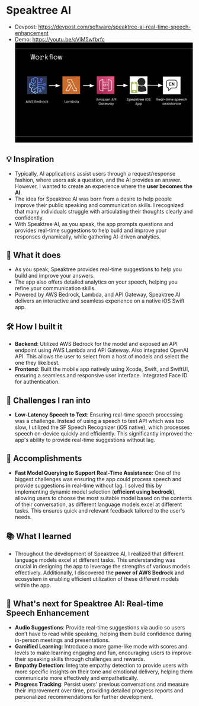# Speaktree AI
- Devpost: https://devpost.com/software/speaktree-ai-real-time-speech-enhancement
- Demo: https://youtu.be/cVlM5wfbrfc
![Alt text](demo.png)


## 💡 Inspiration
- Typically, AI applications assist users through a request/response fashion, where users ask a question, and the AI provides an answer. However, I wanted to create an experience where the **user becomes the AI**. 
- The idea for Speaktree AI was born from a desire to help people improve their public speaking and communication skills. I recognized that many individuals struggle with articulating their thoughts clearly and confidently. 
- With Speaktree AI, as you speak, the app prompts questions and provides real-time suggestions to help build and improve your responses dynamically, while gathering AI-driven analytics.

## 🚀 What it does
- As you speak, Speaktree provides real-time suggestions to help you build and improve your answers. 
- The app also offers detailed analytics on your speech, helping you refine your communication skills. 
- Powered by AWS Bedrock, Lambda, and API Gateway, Speaktree AI delivers an interactive and seamless experience on a native iOS Swift app.

## 🛠️ How I built it
- **Backend**: Utilized AWS Bedrock for the model and exposed an API endpoint using AWS Lambda and API Gateway. Also integrated OpenAI API. This allows the user to select from a host of models and select the one they like best.
- **Frontend**: Built the mobile app natively using Xcode, Swift, and SwiftUI, ensuring a seamless and responsive user interface. Integrated Face ID for authentication.

## 🏃 Challenges I ran into
- **Low-Latency Speech to Text**: Ensuring real-time speech processing was a challenge. Instead of using a speech to text API which was too slow, I utilized the SF Speech Recognizer (iOS native), which processes speech on-device quickly and efficiently. This significantly improved the app's ability to provide real-time suggestions without lag.

## 🎉 Accomplishments
- **Fast Model Querying to Support Real-Time Assistance**: One of the biggest challenges was ensuring the app could process speech and provide suggestions in real-time without lag. I solved this by implementing dynamic model selection (**efficient using bedrock**), allowing users to choose the most suitable model based on the contents of their conversation, as different language models excel at different tasks. This ensures quick and relevant feedback tailored to the user's needs.

## 📚 What I learned
- Throughout the development of Speaktree AI, I realized that different language models excel at different tasks. This understanding was crucial in designing the app to leverage the strengths of various models effectively. Additionally, I discovered the **power of AWS Bedrock** and ecosystem in enabling efficient utilization of these different models within the app.

## 🔮 What's next for Speaktree AI: Real-time Speech Enhancement
- **Audio Suggestions**: Provide real-time suggestions via audio so users don’t have to read while speaking, helping them build confidence during in-person meetings and presentations.
- **Gamified Learning**: Introduce a more game-like mode with scores and levels to make learning engaging and fun, encouraging users to improve their speaking skills through challenges and rewards.
- **Empathy Detection**: Integrate empathy detection to provide users with more specific insights on their tone and emotional delivery, helping them communicate more effectively and empathetically.
- **Progress Tracking**: Persist users' previous conversations and measure their improvement over time, providing detailed progress reports and personalized recommendations for further development.
